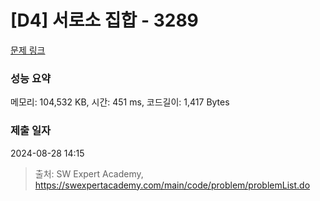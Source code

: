 # [D4] 서로소 집합 - 3289 

[문제 링크](https://swexpertacademy.com/main/code/problem/problemDetail.do?contestProbId=AWBJKA6qr2oDFAWr) 

### 성능 요약

메모리: 104,532 KB, 시간: 451 ms, 코드길이: 1,417 Bytes

### 제출 일자

2024-08-28 14:15



> 출처: SW Expert Academy, https://swexpertacademy.com/main/code/problem/problemList.do